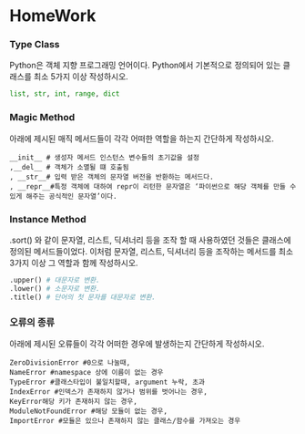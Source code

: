 # HomeWork

### Type Class
Python은 객체 지향 프로그래밍 언어이다. Python에서 기본적으로 정의되어 있는 클래스를 최소 5가지 이상 작성하시오.

```python
list, str, int, range, dict
```




### Magic Method
아래에 제시된 매직 메서드들이 각각 어떠한 역할을 하는지 간단하게 작성하시오.
```
__init__ # 생성자 메서드 인스턴스 변수들의 초기값을 설정 
,__del__ # 객체가 소멸될 떄 호출됨
, __str__# 입력 받은 객체의 문자열 버전을 반환하는 메서드다. 
, __repr__#특정 객체에 대하여 repr이 리턴한 문자열은 ‘파이썬으로 해당 객체를 만들 수 있게 해주는 공식적인 문자열’이다.

```

### Instance Method
.sort() 와 같이 문자열, 리스트, 딕셔너리 등을 조작 할 때 사용하였던 것들은 클래스에 정의된 메서드들이었다. 이처럼 문자열, 리스트, 딕셔너리 등을 조작하는 메서드를 최소 3가지 이상 그 역할과 함께 작성하시오.

```python
.upper() # 대문자로 변환.
.lower() # 소문자로 변환.
.title() # 단어의 첫 문자를 대문자로 변환.
```



### 오류의 종류
아래에 제시된 오류들이 각각 어떠한 경우에 발생하는지 간단하게 작성하시오.
```
ZeroDivisionError #0으로 나눌때, 
NameError #namespace 상에 이름이 없는 경우
TypeError #클래스타입이 불일치할때, argument 누락, 초과 
IndexError #인덱스가 존재하지 않거나 범위를 벗어나는 경우,
KeyError해당 키가 존재하지 않는 경우, 
ModuleNotFoundError #해당 모듈이 없는 경우, 
ImportError #모듈은 있으나 존재하지 않는 클래스/함수를 가져오는 경우
```